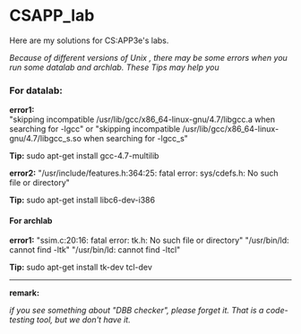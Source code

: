 # CSAPP_lab

 Here are my solutions for CS:APP3e's labs.

*Because of different versions of Unix , there may be some errors when you run some datalab and archlab.*
*These Tips may help you*



### For datalab:

**error1:**  
"skipping incompatible /usr/lib/gcc/x86_64-linux-gnu/4.7/libgcc.a when searching for -lgcc"
or	"skipping incompatible /usr/lib/gcc/x86_64-linux-gnu/4.7/libgcc_s.so when searching for -lgcc_s"

**Tip:** 
sudo apt-get install gcc-4.7-multilib

**error2:** 
"/usr/include/features.h:364:25: fatal error: sys/cdefs.h: No such file or directory"

**Tip:** 
sudo apt-get install libc6-dev-i386


#### For archlab

**error1:**
"ssim.c:20:16: fatal error: tk.h: No such file or directory"
"/usr/bin/ld: cannot find -ltk"
"/usr/bin/ld: cannot find -ltcl"

**Tip:** 
sudo apt-get install tk-dev tcl-dev




___

**remark:**

*if you see something about "DBB checker", please forget it. That is a code-testing tool, but we don't have it.*
